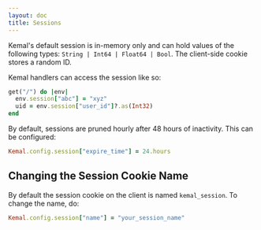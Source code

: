 ```yaml
---
layout: doc
title: Sessions
---
```


Kemal's default session is in-memory only and can hold values of the following types: `String | Int64 | Float64 | Bool`.
The client-side cookie stores a random ID.

Kemal handlers can access the session like so:

```ruby
get("/") do |env|
  env.session["abc"] = "xyz"
  uid = env.session["user_id"]?.as(Int32)
end
```

By default, sessions are pruned hourly after 48 hours of inactivity. This can be configured:

```ruby
Kemal.config.session["expire_time"] = 24.hours
```

## Changing the Session Cookie Name

By default the session cookie on the client is named `kemal_session`. To change the name, do:

```ruby
Kemal.config.session["name"] = "your_session_name"
```
